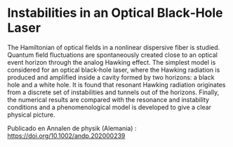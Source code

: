 # Instabilities in an Optical Black‐Hole Laser
The Hamiltonian of optical fields in a nonlinear dispersive fiber is studied. Quantum field fluctuations are spontaneously created close to an optical event horizon through the analog Hawking effect. The simplest model is considered for an optical black‐hole laser, where the Hawking radiation is produced and amplified inside a cavity formed by two horizons: a black hole and a white hole. It is found that resonant Hawking radiation originates from a discrete set of instabilities and tunnels out of the horizons. Finally, the numerical results are compared with the resonance and instability conditions and a phenomenological model is developed to give a clear physical picture.


Publicado en Annalen de physik (Alemania) : https://doi.org/10.1002/andp.202000239
